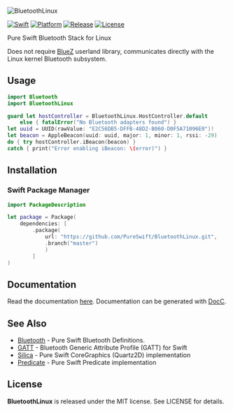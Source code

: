 ![BluetoothLinux](https://github.com/PureSwift/BluetoothLinux/raw/master/Assets/PureSwiftBluetoothLinux.png)

[![Swift][swift-badge]][swift-url]
[![Platform][platform-badge]][platform-url]
[![Release][release-badge]][release-url]
[![License][mit-badge]][mit-url]

Pure Swift Bluetooth Stack for Linux

Does not require [BlueZ](https://www.bluez.org) userland library, communicates directly with the Linux kernel Bluetooth subsystem. 

## Usage

```swift
import Bluetooth
import BluetoothLinux

guard let hostController = BluetoothLinux.HostController.default
    else { fatalError("No Bluetooth adapters found") }
let uuid = UUID(rawValue: "E2C56DB5-DFFB-48D2-B060-D0F5A71096E0")!
let beacon = AppleBeacon(uuid: uuid, major: 1, minor: 1, rssi: -29)
do { try hostController.iBeacon(beacon) }
catch { print("Error enabling iBeacon: \(error)") }
```

## Installation

### Swift Package Manager

```swift
import PackageDescription

let package = Package(
    dependencies: [
        .package(
			url: "https://github.com/PureSwift/BluetoothLinux.git",
    		.branch("master")
    		)
        ]
)
```

## Documentation

Read the documentation [here](http://pureswift.github.io/BluetootLinux/documentation/BluetootLinux/).
Documentation can be generated with [DocC](https://github.com/apple/swift-docc).

## See Also

- [Bluetooth](https://github.com/PureSwift/Bluetooth) - Pure Swift Bluetooth Definitions.
- [GATT](https://github.com/PureSwift/GATT) - Bluetooth Generic Attribute Profile (GATT) for Swift
- [Silica](https://github.com/PureSwift/Silica) - Pure Swift CoreGraphics (Quartz2D) implementation
- [Predicate](https://github.com/PureSwift/Predicate) - Pure Swift Predicate implementation 

License
-------

**BluetoothLinux** is released under the MIT license. See LICENSE for details.

[swift-badge]: https://img.shields.io/badge/Swift-5.6-orange.svg?style=flat
[swift-url]: https://swift.org
[platform-badge]: https://img.shields.io/badge/platform-linux-lightgrey.svg
[platform-url]: https://swift.org
[mit-badge]: https://img.shields.io/badge/License-MIT-blue.svg?style=flat
[mit-url]: https://tldrlegal.com/license/mit-license
[release-badge]: https://img.shields.io/github/release/PureSwift/BluetoothLinux.svg
[release-url]: https://github.com/PureSwift/BluetoothLinux/releases
